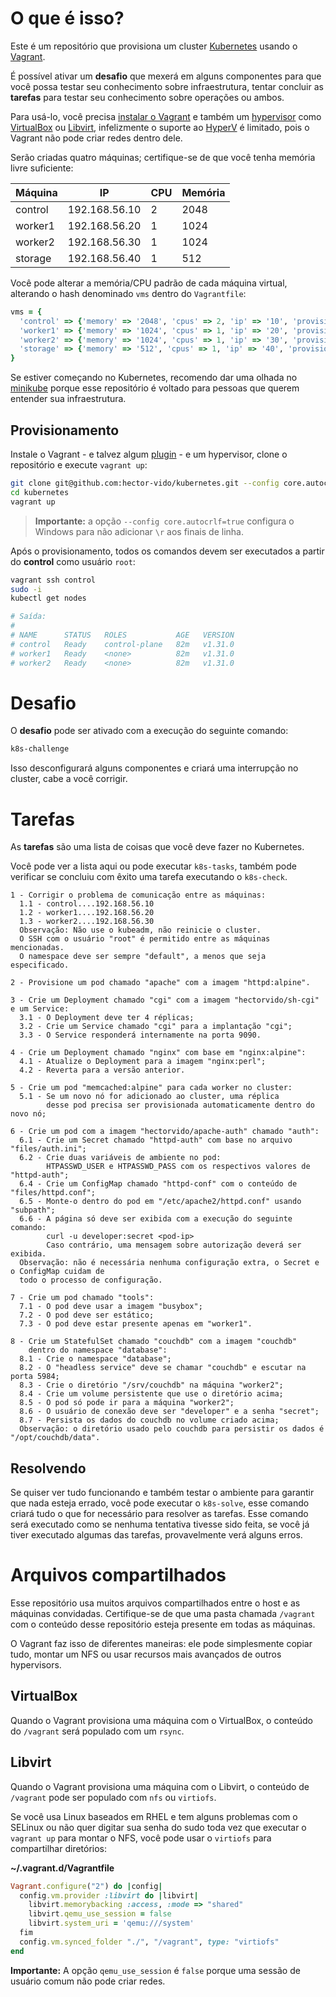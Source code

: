 # O que é isso?

Este é um repositório que provisiona um cluster [Kubernetes](https://kubernetes.io/) usando o [Vagrant](https://www.vagrantup.com/).

É possível ativar um **desafio** que mexerá em alguns componentes para que você possa testar seu conhecimento sobre infraestrutura, tentar concluir as **tarefas** para testar seu conhecimento sobre operações ou ambos.

Para usá-lo, você precisa [instalar o Vagrant](https://developer.hashicorp.com/vagrant/docs/installation) e também um [hypervisor](https://pt.wikipedia.org/wiki/Hipervisor) como [VirtualBox](https://www.virtualbox.org/) ou [Libvirt](https://libvirt.org/), infelizmente o suporte ao [HyperV](https://pt.wikipedia.org/wiki/Hyper-V) é limitado, pois o Vagrant não pode criar redes dentro dele.

Serão criadas quatro máquinas; certifique-se de que você tenha memória livre suficiente:

| Máquina | IP            | CPU | Memória |
|---------|---------------|-----|---------|
| control | 192.168.56.10 |   2 |    2048 |
| worker1 | 192.168.56.20 |   1 |    1024 |
| worker2 | 192.168.56.30 |   1 |    1024 |
| storage | 192.168.56.40 |   1 |     512 |

Você pode alterar a memória/CPU padrão de cada máquina virtual, alterando o hash denominado `vms` dentro do `Vagrantfile`:

```ruby
vms = {
  'control' => {'memory' => '2048', 'cpus' => 2, 'ip' => '10', 'provision' => 'control.sh'},
  'worker1' => {'memory' => '1024', 'cpus' => 1, 'ip' => '20', 'provision' => 'worker.sh'},
  'worker2' => {'memory' => '1024', 'cpus' => 1, 'ip' => '30', 'provision' => 'worker.sh'},
  'storage' => {'memory' => '512', 'cpus' => 1, 'ip' => '40', 'provision' => 'storage.sh'}
}
```

Se estiver começando no Kubernetes, recomendo dar uma olhada no [minikube](https://minikube.sigs.k8s.io/docs/) porque esse repositório é voltado para pessoas que querem entender sua infraestrutura.

## Provisionamento

Instale o Vagrant - e talvez algum [plugin](https://vagrant-lists.github.io/) - e um hypervisor, clone o repositório e execute `vagrant up`:

```bash
git clone git@github.com:hector-vido/kubernetes.git --config core.autocrlf=false
cd kubernetes
vagrant up
```

> **Importante:** a opção `--config core.autocrlf=true` configura o Windows para não adicionar `\r` aos finais de linha.

Após o provisionamento, todos os comandos devem ser executados a partir do **control** como usuário `root`:

```bash
vagrant ssh control
sudo -i
kubectl get nodes

# Saída:
#
# NAME      STATUS   ROLES           AGE   VERSION
# control   Ready    control-plane   82m   v1.31.0
# worker1   Ready    <none>          82m   v1.31.0
# worker2   Ready    <none>          82m   v1.31.0
```

# Desafio

O **desafio** pode ser ativado com a execução do seguinte comando:

```bash
k8s-challenge
```

Isso desconfigurará alguns componentes e criará uma interrupção no cluster, cabe a você corrigir.

# Tarefas

As **tarefas** são uma lista de coisas que você deve fazer no Kubernetes.

Você pode ver a lista aqui ou pode executar `k8s-tasks`, também pode verificar se concluiu com êxito uma tarefa executando o `k8s-check`.

```
1 - Corrigir o problema de comunicação entre as máquinas:
  1.1 - control....192.168.56.10
  1.2 - worker1....192.168.56.20
  1.3 - worker2....192.168.56.30
  Observação: Não use o kubeadm, não reinicie o cluster.
  O SSH com o usuário "root" é permitido entre as máquinas mencionadas.
  O namespace deve ser sempre "default", a menos que seja especificado.

2 - Provisione um pod chamado "apache" com a imagem "httpd:alpine".

3 - Crie um Deployment chamado "cgi" com a imagem "hectorvido/sh-cgi" e um Service:
  3.1 - O Deployment deve ter 4 réplicas;
  3.2 - Crie um Service chamado "cgi" para a implantação "cgi";
  3.3 - O Service responderá internamente na porta 9090.

4 - Crie um Deployment chamado "nginx" com base em "nginx:alpine":
  4.1 - Atualize o Deployment para a imagem "nginx:perl";
  4.2 - Reverta para a versão anterior.

5 - Crie um pod "memcached:alpine" para cada worker no cluster:
  5.1 - Se um novo nó for adicionado ao cluster, uma réplica
        desse pod precisa ser provisionada automaticamente dentro do novo nó;

6 - Crie um pod com a imagem "hectorvido/apache-auth" chamado "auth":
  6.1 - Crie um Secret chamado "httpd-auth" com base no arquivo "files/auth.ini";
  6.2 - Crie duas variáveis de ambiente no pod:
        HTPASSWD_USER e HTPASSWD_PASS com os respectivos valores de "httpd-auth";
  6.4 - Crie um ConfigMap chamado "httpd-conf" com o conteúdo de "files/httpd.conf";
  6.5 - Monte-o dentro do pod em "/etc/apache2/httpd.conf" usando "subpath";
  6.6 - A página só deve ser exibida com a execução do seguinte comando:
        curl -u developer:secret <pod-ip>
        Caso contrário, uma mensagem sobre autorização deverá ser exibida.
  Observação: não é necessária nenhuma configuração extra, o Secret e o ConfigMap cuidam de
  todo o processo de configuração.

7 - Crie um pod chamado "tools":
  7.1 - O pod deve usar a imagem "busybox";
  7.2 - O pod deve ser estático;
  7.3 - O pod deve estar presente apenas em "worker1".

8 - Crie um StatefulSet chamado "couchdb" com a imagem "couchdb"
    dentro do namespace "database":
  8.1 - Crie o namespace "database";
  8.2 - O "headless service" deve se chamar "couchdb" e escutar na porta 5984;
  8.3 - Crie o diretório "/srv/couchdb" na máquina "worker2";
  8.4 - Crie um volume persistente que use o diretório acima;
  8.5 - O pod só pode ir para a máquina "worker2";
  8.6 - O usuário de conexão deve ser "developer" e a senha "secret";
  8.7 - Persista os dados do couchdb no volume criado acima;
  Observação: o diretório usado pelo couchdb para persistir os dados é "/opt/couchdb/data".
```

## Resolvendo

Se quiser ver tudo funcionando e também testar o ambiente para garantir que nada esteja errado, você pode executar o `k8s-solve`, esse comando criará tudo o que for necessário para resolver as tarefas. Esse comando será executado como se nenhuma tentativa tivesse sido feita, se você já tiver executado algumas das tarefas, provavelmente verá alguns erros.

# Arquivos compartilhados

Esse repositório usa muitos arquivos compartilhados entre o host e as máquinas convidadas. Certifique-se de que uma pasta chamada `/vagrant` com o conteúdo desse repositório esteja presente em todas as máquinas.

O Vagrant faz isso de diferentes maneiras: ele pode simplesmente copiar tudo, montar um NFS ou usar recursos mais avançados de outros hypervisors.

## VirtualBox

Quando o Vagrant provisiona uma máquina com o VirtualBox, o conteúdo do `/vagrant` será populado com um `rsync`.

## Libvirt

Quando o Vagrant provisiona uma máquina com o Libvirt, o conteúdo de `/vagrant` pode ser populado com `nfs` ou `virtiofs`.

Se você usa Linux baseados em RHEL e tem alguns problemas com o SELinux ou não quer digitar sua senha do sudo toda vez que executar o `vagrant up` para montar o NFS, você pode usar o `virtiofs` para compartilhar diretórios:

**~/.vagrant.d/Vagrantfile**

```ruby
Vagrant.configure("2") do |config|
  config.vm.provider :libvirt do |libvirt|
    libvirt.memorybacking :access, :mode => "shared"
    libvirt.qemu_use_session = false
    libvirt.system_uri = 'qemu:///system'
  fim
  config.vm.synced_folder "./", "/vagrant", type: "virtiofs"
end
```

**Importante:** A opção `qemu_use_session` é `false` porque uma sessão de usuário comum não pode criar redes.
